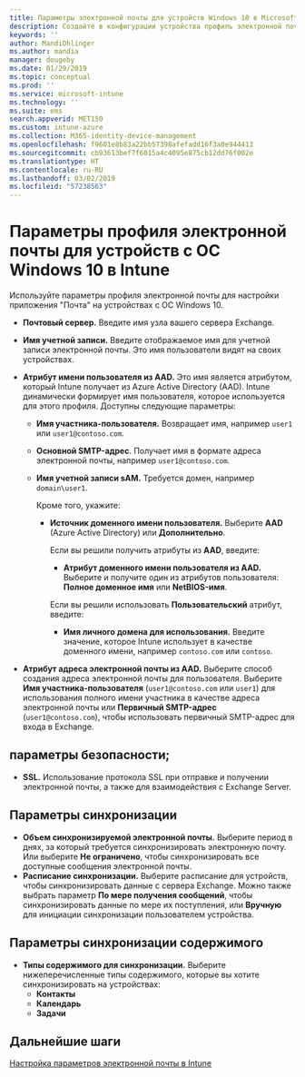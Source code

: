 ```yaml
---
title: Параметры электронной почты для устройств Windows 10 в Microsoft Intune в Azure | Документы Майкрософт
description: Создайте в конфигурации устройства профиль электронной почты, который использует серверы Exchange и получает атрибуты из Azure Active Directory. Вы также можете включить SSL и синхронизировать электронную почту и расписания на устройствах Windows 10 с помощью Microsoft Intune.
keywords: ''
author: MandiOhlinger
ms.author: mandia
manager: dougeby
ms.date: 01/29/2019
ms.topic: conceptual
ms.prod: ''
ms.service: microsoft-intune
ms.technology: ''
ms.suite: ems
search.appverid: MET150
ms.custom: intune-azure
ms.collection: M365-identity-device-management
ms.openlocfilehash: f9601e8b83a22bb57398afefadd16f3a0e944413
ms.sourcegitcommit: cb93613bef7f6015a4c4095e875cb12dd76f002e
ms.translationtype: HT
ms.contentlocale: ru-RU
ms.lasthandoff: 03/02/2019
ms.locfileid: "57238563"
---
```

# <a name="email-profile-settings-for-devices-running-windows-10---intune"></a>Параметры профиля электронной почты для устройств с ОС Windows 10 в Intune

Используйте параметры профиля электронной почты для настройки приложения "Почта" на устройствах с ОС Windows 10.

- **Почтовый сервер.** Введите имя узла вашего сервера Exchange.
- **Имя учетной записи.** Введите отображаемое имя для учетной записи электронной почты. Это имя пользователи видят на своих устройствах.
- **Атрибут имени пользователя из AAD.** Это имя является атрибутом, который Intune получает из Azure Active Directory (AAD). Intune динамически формирует имя пользователя, которое используется для этого профиля. Доступны следующие параметры:
  - **Имя участника-пользователя.** Возвращает имя, например `user1` или `user1@contoso.com`.
  - **Основной SMTP-адрес**. Получает имя в формате адреса электронной почты, например `user1@contoso.com`.
  - **Имя учетной записи sAM.** Требуется домен, например `domain\user1`.

    Кроме того, укажите:  
    - **Источник доменного имени пользователя.** Выберите **AAD** (Azure Active Directory) или **Дополнительно**.

      Если вы решили получить атрибуты из **AAD**, введите:
      - **Атрибут доменного имени пользователя из AAD.** Выберите и получите один из атрибутов пользователя: **Полное доменное имя** или **NetBIOS-имя**.

      Если вы решили использовать **Пользовательский** атрибут, введите:
      - **Имя личного домена для использования.** Введите значение, которое Intune использует в качестве доменного имени, например `contoso.com` или `contoso`.

- **Атрибут адреса электронной почты из AAD.** Выберите способ создания адреса электронной почты для пользователя. Выберите **Имя участника-пользователя** (`user1@contoso.com` или `user1`) для использования полного имени участника в качестве адреса электронной почты или **Первичный SMTP-адрес** (`user1@contoso.com`), чтобы использовать первичный SMTP-адрес для входа в Exchange.

## <a name="security-settings"></a>параметры безопасности;

- **SSL.** Использование протокола SSL при отправке и получении электронной почты, а также для взаимодействия с Exchange Server.

## <a name="synchronization-settings"></a>Параметры синхронизации

- **Объем синхронизируемой электронной почты.** Выберите период в днях, за который требуется синхронизировать электронную почту. Или выберите **Не ограничено**, чтобы синхронизировать все доступные сообщения электронной почты.
- **Расписание синхронизации.** Выберите расписание для устройств, чтобы синхронизировать данные с сервера Exchange. Можно также выбрать параметр **По мере получения сообщений**, чтобы синхронизировать данные по мере их поступления, или **Вручную** для инициации синхронизации пользователем устройства.

## <a name="content-sync-settings"></a>Параметры синхронизации содержимого

- **Типы содержимого для синхронизации.** Выберите нижеперечисленные типы содержимого, которые вы хотите синхронизировать на устройствах:
  - **Контакты**
  - **Календарь**
  - **Задачи**

## <a name="next-steps"></a>Дальнейшие шаги
[Настройка параметров электронной почты в Intune](email-settings-configure.md)
